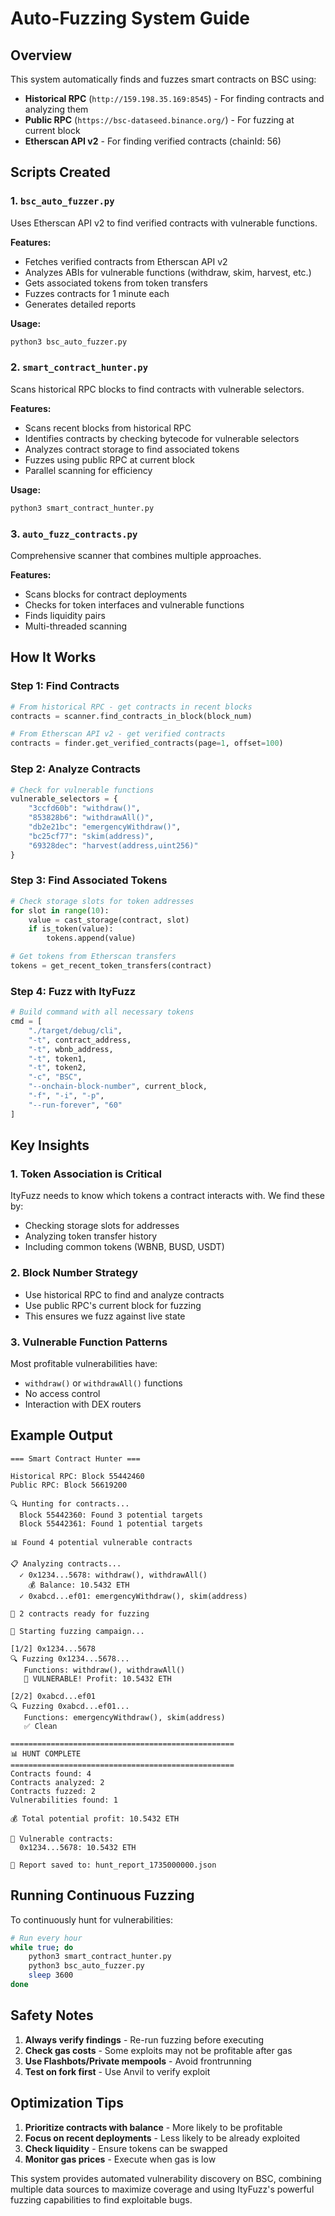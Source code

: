# Auto-Fuzzing System Guide

## Overview

This system automatically finds and fuzzes smart contracts on BSC using:
- **Historical RPC** (`http://159.198.35.169:8545`) - For finding contracts and analyzing them
- **Public RPC** (`https://bsc-dataseed.binance.org/`) - For fuzzing at current block
- **Etherscan API v2** - For finding verified contracts (chainId: 56)

## Scripts Created

### 1. `bsc_auto_fuzzer.py`
Uses Etherscan API v2 to find verified contracts with vulnerable functions.

**Features:**
- Fetches verified contracts from Etherscan API v2
- Analyzes ABIs for vulnerable functions (withdraw, skim, harvest, etc.)
- Gets associated tokens from token transfers
- Fuzzes contracts for 1 minute each
- Generates detailed reports

**Usage:**
```bash
python3 bsc_auto_fuzzer.py
```

### 2. `smart_contract_hunter.py`
Scans historical RPC blocks to find contracts with vulnerable selectors.

**Features:**
- Scans recent blocks from historical RPC
- Identifies contracts by checking bytecode for vulnerable selectors
- Analyzes contract storage to find associated tokens
- Fuzzes using public RPC at current block
- Parallel scanning for efficiency

**Usage:**
```bash
python3 smart_contract_hunter.py
```

### 3. `auto_fuzz_contracts.py`
Comprehensive scanner that combines multiple approaches.

**Features:**
- Scans blocks for contract deployments
- Checks for token interfaces and vulnerable functions
- Finds liquidity pairs
- Multi-threaded scanning

## How It Works

### Step 1: Find Contracts
```python
# From historical RPC - get contracts in recent blocks
contracts = scanner.find_contracts_in_block(block_num)

# From Etherscan API v2 - get verified contracts
contracts = finder.get_verified_contracts(page=1, offset=100)
```

### Step 2: Analyze Contracts
```python
# Check for vulnerable functions
vulnerable_selectors = {
    "3ccfd60b": "withdraw()",
    "853828b6": "withdrawAll()",
    "db2e21bc": "emergencyWithdraw()",
    "bc25cf77": "skim(address)",
    "69328dec": "harvest(address,uint256)"
}
```

### Step 3: Find Associated Tokens
```python
# Check storage slots for token addresses
for slot in range(10):
    value = cast_storage(contract, slot)
    if is_token(value):
        tokens.append(value)

# Get tokens from Etherscan transfers
tokens = get_recent_token_transfers(contract)
```

### Step 4: Fuzz with ItyFuzz
```python
# Build command with all necessary tokens
cmd = [
    "./target/debug/cli",
    "-t", contract_address,
    "-t", wbnb_address,
    "-t", token1,
    "-t", token2,
    "-c", "BSC",
    "--onchain-block-number", current_block,
    "-f", "-i", "-p",
    "--run-forever", "60"
]
```

## Key Insights

### 1. Token Association is Critical
ItyFuzz needs to know which tokens a contract interacts with. We find these by:
- Checking storage slots for addresses
- Analyzing token transfer history
- Including common tokens (WBNB, BUSD, USDT)

### 2. Block Number Strategy
- Use historical RPC to find and analyze contracts
- Use public RPC's current block for fuzzing
- This ensures we fuzz against live state

### 3. Vulnerable Function Patterns
Most profitable vulnerabilities have:
- `withdraw()` or `withdrawAll()` functions
- No access control
- Interaction with DEX routers

## Example Output

```
=== Smart Contract Hunter ===

Historical RPC: Block 55442460
Public RPC: Block 56619200

🔍 Hunting for contracts...
  Block 55442360: Found 3 potential targets
  Block 55442361: Found 1 potential targets

📊 Found 4 potential vulnerable contracts

📋 Analyzing contracts...
  ✓ 0x1234...5678: withdraw(), withdrawAll()
    💰 Balance: 10.5432 ETH
  ✓ 0xabcd...ef01: emergencyWithdraw(), skim(address)

🎯 2 contracts ready for fuzzing

🚀 Starting fuzzing campaign...

[1/2] 0x1234...5678
🔍 Fuzzing 0x1234...5678...
   Functions: withdraw(), withdrawAll()
   🚨 VULNERABLE! Profit: 10.5432 ETH

[2/2] 0xabcd...ef01
🔍 Fuzzing 0xabcd...ef01...
   Functions: emergencyWithdraw(), skim(address)
   ✅ Clean

==================================================
📊 HUNT COMPLETE
==================================================
Contracts found: 4
Contracts analyzed: 2
Contracts fuzzed: 2
Vulnerabilities found: 1

💰 Total potential profit: 10.5432 ETH

🚨 Vulnerable contracts:
  0x1234...5678: 10.5432 ETH

📄 Report saved to: hunt_report_1735000000.json
```

## Running Continuous Fuzzing

To continuously hunt for vulnerabilities:

```bash
# Run every hour
while true; do
    python3 smart_contract_hunter.py
    python3 bsc_auto_fuzzer.py
    sleep 3600
done
```

## Safety Notes

1. **Always verify findings** - Re-run fuzzing before executing
2. **Check gas costs** - Some exploits may not be profitable after gas
3. **Use Flashbots/Private mempools** - Avoid frontrunning
4. **Test on fork first** - Use Anvil to verify exploit

## Optimization Tips

1. **Prioritize contracts with balance** - More likely to be profitable
2. **Focus on recent deployments** - Less likely to be already exploited
3. **Check liquidity** - Ensure tokens can be swapped
4. **Monitor gas prices** - Execute when gas is low

This system provides automated vulnerability discovery on BSC, combining multiple data sources to maximize coverage and using ItyFuzz's powerful fuzzing capabilities to find exploitable bugs.